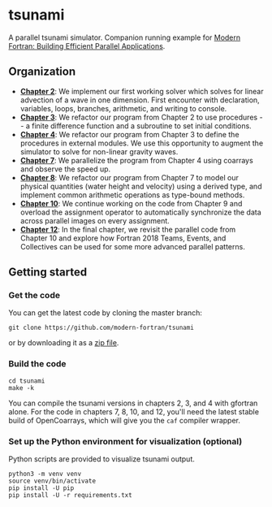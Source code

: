 # tsunami

A parallel tsunami simulator.
Companion running example for [Modern Fortran: Building Efficient Parallel Applications](https://www.manning.com/books/modern-fortran?a_aid=modernfortran&a_bid=2dc4d442).

## Organization

* [**Chapter 2**](https://github.com/modern-fortran/tsunami/tree/master/src/ch02): We implement our first working solver which solves for linear advection of a wave in one dimension.
First encounter with declaration, variables, loops, branches, arithmetic, and writing to console.
* [**Chapter 3**](https://github.com/modern-fortran/tsunami/tree/master/src/ch03): We refactor our program from Chapter 2 to use procedures -- 
a finite difference function and a subroutine to set initial conditions.
* [**Chapter 4**](https://github.com/modern-fortran/tsunami/tree/master/src/ch04): We refactor our program from Chapter 3 to define the procedures in external modules. 
We use this opportunity to augment the simulator to solve for non-linear gravity waves.
* [**Chapter 7**](https://github.com/modern-fortran/tsunami/tree/master/src/ch07): We parallelize the program from Chapter 4 using coarrays and observe the speed up.
* [**Chapter 8**](https://github.com/modern-fortran/tsunami/tree/master/src/ch08): We refactor our program from Chapter 7 to model our physical quantities (water height and velocity)
using a derived type, and implement common arithmetic operations as type-bound methods.
* [**Chapter 10**](https://github.com/modern-fortran/tsunami/tree/master/src/ch10): We continue working on the code from Chapter 9 and overload the assignment operator to 
automatically synchronize the data across parallel images on every assignment.
* [**Chapter 12**](https://github.com/modern-fortran/tsunami/tree/master/src/ch12): In the final chapter, we revisit the parallel code from Chapter 10 and explore how Fortran 2018
Teams, Events, and Collectives can be used for some more advanced parallel patterns.

## Getting started

### Get the code

You can get the latest code by cloning the master branch:

```
git clone https://github.com/modern-fortran/tsunami
```

or by downloading it as a [zip file](https://github.com/modern-fortran/tsunami/archive/master.zip).

### Build the code

```
cd tsunami
make -k
```

You can compile the tsunami versions in chapters 2, 3, and 4
with gfortran alone.
For the code in chapters 7, 8, 10, and 12, you'll need the latest
stable build of OpenCoarrays, which will give you the `caf` 
compiler wrapper.

### Set up the Python environment for visualization (optional)

Python scripts are provided to visualize tsunami output.

```
python3 -m venv venv
source venv/bin/activate
pip install -U pip
pip install -U -r requirements.txt
```
